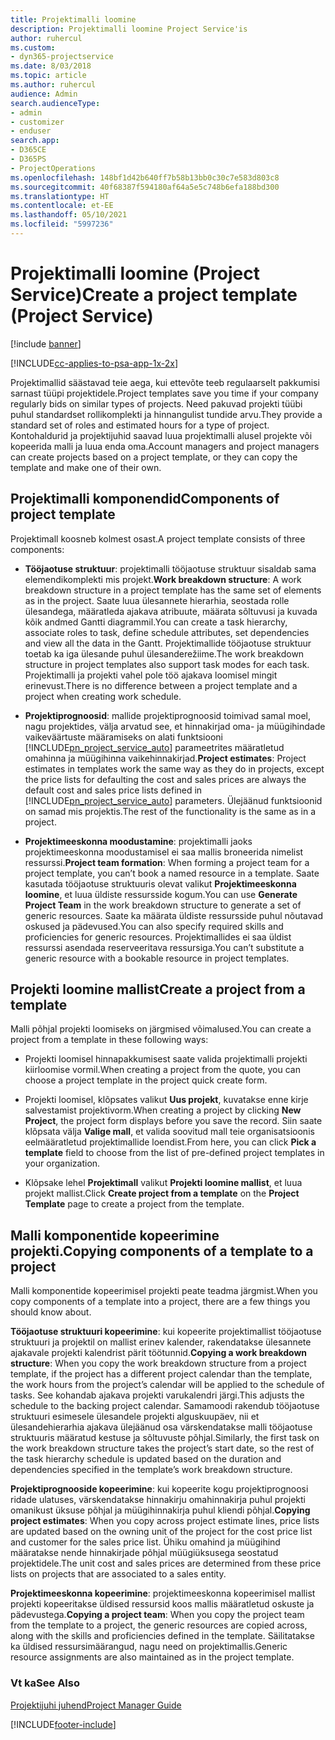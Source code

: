 ```yaml
---
title: Projektimalli loomine
description: Projektimalli loomine Project Service'is
author: ruhercul
ms.custom:
- dyn365-projectservice
ms.date: 8/03/2018
ms.topic: article
ms.author: ruhercul
audience: Admin
search.audienceType:
- admin
- customizer
- enduser
search.app:
- D365CE
- D365PS
- ProjectOperations
ms.openlocfilehash: 148bf1d42b640ff7b58b13bb0c30c7e583d803c8
ms.sourcegitcommit: 40f68387f594180af64a5e5c748b6efa188bd300
ms.translationtype: HT
ms.contentlocale: et-EE
ms.lasthandoff: 05/10/2021
ms.locfileid: "5997236"
---
```

# <a name="create-a-project-template-project-service"></a><span data-ttu-id="84e88-103">Projektimalli loomine (Project Service)</span><span class="sxs-lookup"><span data-stu-id="84e88-103">Create a project template (Project Service)</span></span>

[!include [banner](../includes/psa-now-project-operations.md)]

[!INCLUDE[cc-applies-to-psa-app-1x-2x](../includes/cc-applies-to-psa-app-1x-2x.md)]

<span data-ttu-id="84e88-104">Projektimallid säästavad teie aega, kui ettevõte teeb regulaarselt pakkumisi sarnast tüüpi projektidele.</span><span class="sxs-lookup"><span data-stu-id="84e88-104">Project templates save you time if your company regularly bids on similar types of projects.</span></span> <span data-ttu-id="84e88-105">Need pakuvad projekti tüübi puhul standardset rollikomplekti ja hinnangulist tundide arvu.</span><span class="sxs-lookup"><span data-stu-id="84e88-105">They provide a standard set of roles and estimated hours for a type of project.</span></span> <span data-ttu-id="84e88-106">Kontohaldurid ja projektijuhid saavad luua projektimalli alusel projekte või kopeerida malli ja luua enda oma.</span><span class="sxs-lookup"><span data-stu-id="84e88-106">Account managers and project managers can create projects based on a project template, or they can copy the template and make one of their own.</span></span>  
  
## <a name="components-of-project-template"></a><span data-ttu-id="84e88-107">Projektimalli komponendid</span><span class="sxs-lookup"><span data-stu-id="84e88-107">Components of project template</span></span>
 <span data-ttu-id="84e88-108">Projektimall koosneb kolmest osast.</span><span class="sxs-lookup"><span data-stu-id="84e88-108">A project template consists of three components:</span></span>  
  
- <span data-ttu-id="84e88-109">**Tööjaotuse struktuur**: projektimalli tööjaotuse struktuur sisaldab sama elemendikomplekti mis projekt.</span><span class="sxs-lookup"><span data-stu-id="84e88-109">**Work breakdown structure**: A work breakdown structure in a project template has the same set of elements as in the project.</span></span> <span data-ttu-id="84e88-110">Saate luua ülesannete hierarhia, seostada rolle ülesandega, määratleda ajakava atribuute, määrata sõltuvusi ja kuvada kõik andmed Gantti diagrammil.</span><span class="sxs-lookup"><span data-stu-id="84e88-110">You can create a task hierarchy, associate roles to task, define schedule attributes, set dependencies and view all the data in the Gantt.</span></span> <span data-ttu-id="84e88-111">Projektimallide tööjaotuse struktuur toetab ka iga ülesande puhul ülesanderežiime.</span><span class="sxs-lookup"><span data-stu-id="84e88-111">The work breakdown structure in project templates also support task modes for each task.</span></span> <span data-ttu-id="84e88-112">Projektimalli ja projekti vahel pole töö ajakava loomisel mingit erinevust.</span><span class="sxs-lookup"><span data-stu-id="84e88-112">There is no difference between a project template and a project when creating work schedule.</span></span>  
  
- <span data-ttu-id="84e88-113">**Projektiprognoosid**: mallide projektiprognoosid toimivad samal moel, nagu projektides, välja arvatud see, et hinnakirjad oma- ja müügihindade vaikeväärtuste määramiseks on alati funktsiooni [!INCLUDE[pn_project_service_auto](../includes/pn-project-service-auto.md)] parameetrites määratletud omahinna ja müügihinna vaikehinnakirjad.</span><span class="sxs-lookup"><span data-stu-id="84e88-113">**Project estimates**: Project estimates in templates work the same way as they do in projects, except the price lists for defaulting the cost and sales prices are always the default cost and sales price lists defined in [!INCLUDE[pn_project_service_auto](../includes/pn-project-service-auto.md)] parameters.</span></span> <span data-ttu-id="84e88-114">Ülejäänud funktsioonid on samad mis projektis.</span><span class="sxs-lookup"><span data-stu-id="84e88-114">The rest of the functionality is the same as in a project.</span></span>  
  
- <span data-ttu-id="84e88-115">**Projektimeeskonna moodustamine**: projektimalli jaoks projektimeeskonna moodustamisel ei saa mallis broneerida nimelist ressurssi.</span><span class="sxs-lookup"><span data-stu-id="84e88-115">**Project team formation**: When forming a project team for a project template, you can’t book a named resource in a template.</span></span> <span data-ttu-id="84e88-116">Saate kasutada tööjaotuse struktuuris olevat valikut **Projektimeeskonna loomine**, et luua üldiste ressursside kogum.</span><span class="sxs-lookup"><span data-stu-id="84e88-116">You can use **Generate Project Team** in the work breakdown structure to generate a set of generic resources.</span></span> <span data-ttu-id="84e88-117">Saate ka määrata üldiste ressursside puhul nõutavad oskused ja pädevused.</span><span class="sxs-lookup"><span data-stu-id="84e88-117">You can also specify required skills and proficiencies for generic resources.</span></span> <span data-ttu-id="84e88-118">Projektimallides ei saa üldist ressurssi asendada reserveeritava ressursiga.</span><span class="sxs-lookup"><span data-stu-id="84e88-118">You can’t substitute a generic resource with a bookable resource in project templates.</span></span>  
  
## <a name="create-a-project-from-a-template"></a><span data-ttu-id="84e88-119">Projekti loomine mallist</span><span class="sxs-lookup"><span data-stu-id="84e88-119">Create a project from a template</span></span>  
 <span data-ttu-id="84e88-120">Malli põhjal projekti loomiseks on järgmised võimalused.</span><span class="sxs-lookup"><span data-stu-id="84e88-120">You can create a project from a template in these following ways:</span></span>  
  
-   <span data-ttu-id="84e88-121">Projekti loomisel hinnapakkumisest saate valida projektimalli projekti kiirloomise vormil.</span><span class="sxs-lookup"><span data-stu-id="84e88-121">When creating a project from the quote, you can choose a project template in the project quick create form.</span></span>  
  
-   <span data-ttu-id="84e88-122">Projekti loomisel, klõpsates valikut **Uus projekt**, kuvatakse enne kirje salvestamist projektivorm.</span><span class="sxs-lookup"><span data-stu-id="84e88-122">When creating a project by clicking **New Project**, the project form displays before you save the record.</span></span> <span data-ttu-id="84e88-123">Siin saate klõpsata välja **Valige mall**, et valida soovitud mall teie organisatsioonis eelmääratletud projektimallide loendist.</span><span class="sxs-lookup"><span data-stu-id="84e88-123">From here, you can click **Pick a template** field to choose from the list of pre-defined project templates in your organization.</span></span>  
  
-   <span data-ttu-id="84e88-124">Klõpsake lehel **Projektimall** valikut **Projekti loomine mallist**, et luua projekt mallist.</span><span class="sxs-lookup"><span data-stu-id="84e88-124">Click **Create project from a template** on the **Project Template** page to create a project from the template.</span></span>  
  
## <a name="copying-components-of-a-template-to-a-project"></a><span data-ttu-id="84e88-125">Malli komponentide kopeerimine projekti.</span><span class="sxs-lookup"><span data-stu-id="84e88-125">Copying components of a template to a project</span></span>  
 <span data-ttu-id="84e88-126">Malli komponentide kopeerimisel projekti peate teadma järgmist.</span><span class="sxs-lookup"><span data-stu-id="84e88-126">When you copy components of a template into a project, there are a few things you should know about.</span></span>  
  
 <span data-ttu-id="84e88-127">**Tööjaotuse struktuuri kopeerimine**: kui kopeerite projektimallist tööjaotuse struktuuri ja projektil on mallist erinev kalender, rakendatakse ülesannete ajakavale projekti kalendrist pärit töötunnid.</span><span class="sxs-lookup"><span data-stu-id="84e88-127">**Copying a work breakdown structure**: When you copy the work breakdown structure from a project template, if the project has a different project calendar than the template, the work hours from the project’s calendar will be applied to the schedule of tasks.</span></span> <span data-ttu-id="84e88-128">See kohandab ajakava projekti varukalendri järgi.</span><span class="sxs-lookup"><span data-stu-id="84e88-128">This adjusts the schedule to the backing project calendar.</span></span> <span data-ttu-id="84e88-129">Samamoodi rakendub tööjaotuse struktuuri esimesele ülesandele projekti alguskuupäev, nii et ülesandehierarhia ajakava ülejäänud osa värskendatakse malli tööjaotuse struktuuris määratud kestuse ja sõltuvuste põhjal.</span><span class="sxs-lookup"><span data-stu-id="84e88-129">Similarly, the first task on the work breakdown structure takes the project’s start date, so the rest of the task hierarchy schedule is updated based on the duration and dependencies specified in the template’s work breakdown structure.</span></span>  
  
 <span data-ttu-id="84e88-130">**Projektiprognooside kopeerimine**: kui kopeerite kogu projektiprognoosi ridade ulatuses, värskendatakse hinnakirju omahinnakirja puhul projekti omanikust üksuse põhjal ja müügihinnakirja puhul kliendi põhjal.</span><span class="sxs-lookup"><span data-stu-id="84e88-130">**Copying project estimates**: When you copy across project estimate lines, price lists are updated based on the owning unit of the project for the cost price list and customer for the sales price list.</span></span> <span data-ttu-id="84e88-131">Ühiku omahind ja müügihind määratakse nende hinnakirjade põhjal müügiüksusega seostatud projektidele.</span><span class="sxs-lookup"><span data-stu-id="84e88-131">The unit cost and sales prices are determined from these price lists on projects that are associated to a sales entity.</span></span>  
  
 <span data-ttu-id="84e88-132">**Projektimeeskonna kopeerimine**: projektimeeskonna kopeerimisel mallist projekti kopeeritakse üldised ressursid koos mallis määratletud oskuste ja pädevustega.</span><span class="sxs-lookup"><span data-stu-id="84e88-132">**Copying a project team**: When you copy the project team from the template to a project, the generic resources are copied across, along with the skills and proficiencies defined in the template.</span></span> <span data-ttu-id="84e88-133">Säilitatakse ka üldised ressursimäärangud, nagu need on projektimallis.</span><span class="sxs-lookup"><span data-stu-id="84e88-133">Generic resource assignments are also maintained as in the project template.</span></span>  
  
### <a name="see-also"></a><span data-ttu-id="84e88-134">Vt ka</span><span class="sxs-lookup"><span data-stu-id="84e88-134">See Also</span></span>  
 [<span data-ttu-id="84e88-135">Projektijuhi juhend</span><span class="sxs-lookup"><span data-stu-id="84e88-135">Project Manager Guide</span></span>](../psa/project-manager-guide.md)


[!INCLUDE[footer-include](../includes/footer-banner.md)]